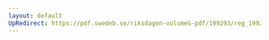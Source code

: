 ```yaml
---
layout: default
UpRedirect: https://pdf.swedeb.se/riksdagen-volumeG-pdf/199293/reg_199293/reg_199293_0202.pdf
---
```

